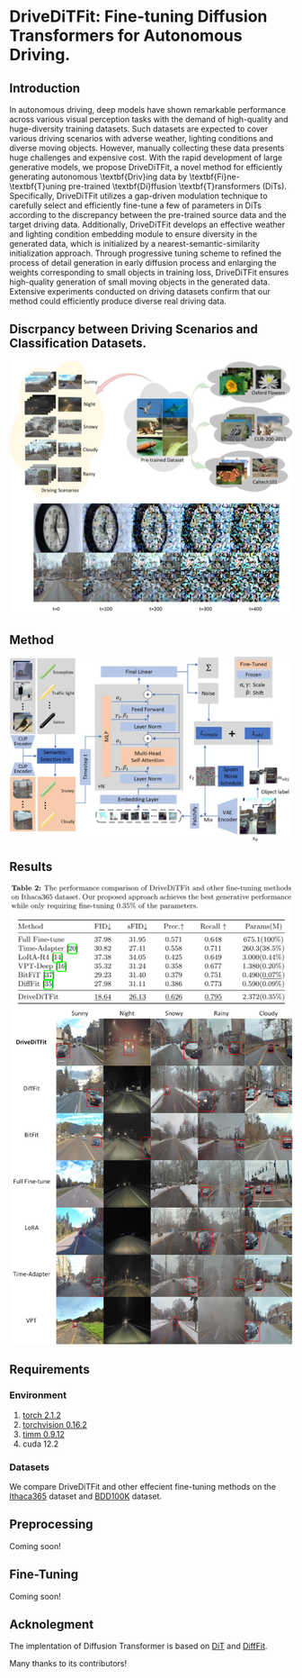 # DriveDiTFit: Fine-tuning Diffusion Transformers for Autonomous Driving.
## Introduction
In autonomous driving, deep models have shown remarkable performance across various visual perception tasks with the demand of high-quality and huge-diversity training datasets. Such datasets are expected to cover various driving scenarios with adverse weather, lighting conditions and diverse moving objects. However, manually collecting these data presents huge challenges and expensive cost. With the rapid development of large generative models, we propose DriveDiTFit, a novel method for efficiently generating autonomous \textbf{Driv}ing data by \textbf{Fi}ne-\textbf{T}uning pre-trained \textbf{Di}ffusion \textbf{T}ransformers (DiTs). Specifically, DriveDiTFit utilizes a gap-driven modulation technique to carefully select and efficiently fine-tune a few of parameters in DiTs according to the discrepancy between the pre-trained source data and the target driving data. Additionally, DriveDiTFit develops an effective weather and lighting condition embedding module to ensure diversity in the generated data, which is initialized by a nearest-semantic-similarity initialization approach. Through progressive tuning scheme to refined the process of detail generation in early diffusion process and enlarging the weights corresponding to small objects in training loss, DriveDiTFit ensures high-quality generation of small moving objects in the generated data. Extensive experiments conducted on driving datasets confirm that our method could efficiently produce diverse real driving data.

## Discrpancy between Driving Scenarios and Classification Datasets.
![alt text](assets/Discrepancy.jpg)

## Method
![alt text](assets/architure.jpg)

## Results
![alt text](assets/results.jpg)
![alt text](assets/compare.jpg)

## Requirements
### Environment
1. [torch 2.1.2](https://github.com/pytorch/pytorch)
2. [torchvision 0.16.2](https://github.com/pytorch/vision)
3. [timm 0.9.12](https://github.com/huggingface/pytorch-image-models)
4. cuda 12.2

### Datasets
We compare DriveDiTFit and other effecient fine-tuning methods on the [Ithaca365](https://ithaca365.mae.cornell.edu/) dataset and [BDD100K](https://doc.bdd100k.com/download.html) dataset.

## Preprocessing
Coming soon! 

## Fine-Tuning
Coming soon! 

## Acknolegment

The implentation of Diffusion Transformer is based on [DiT](https://github.com/facebookresearch/DiT) and [DiffFit](https://github.com/mkshing/DiffFit-pytorch).


Many thanks to its contributors!

<!-- ## BibTex
```
``` -->
